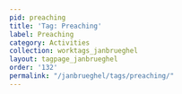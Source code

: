 ```yaml
---
pid: preaching
title: 'Tag: Preaching'
label: Preaching
category: Activities
collection: worktags_janbrueghel
layout: tagpage_janbrueghel
order: '132'
permalink: "/janbrueghel/tags/preaching/"
---
```

